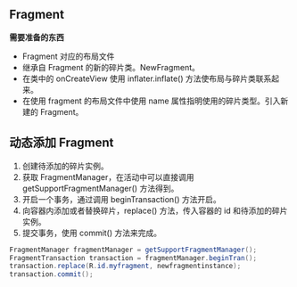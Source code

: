## Fragment

**需要准备的东西**
 + Fragment 对应的布局文件
 + 继承自 Fragment 的新的碎片类。NewFragment。
 + 在类中的 onCreateView 使用 inflater.inflate() 方法使布局与碎片类联系起来。
 + 在使用 fragment 的布局文件中使用 name 属性指明使用的碎片类型。引入新建的 Fragment。
 
## 动态添加 Fragment

1. 创建待添加的碎片实例。
2. 获取 FragmentManager，在活动中可以直接调用 getSupportFragmentManager() 方法得到。
3. 开启一个事务，通过调用 beginTransaction() 方法开启。
4. 向容器内添加或者替换碎片，replace() 方法，传入容器的 id 和待添加的碎片实例。
5. 提交事务，使用 commit() 方法来完成。

``` java
FragmentManager fragmentManager = getSupportFragmentManager();
FragmentTransaction transaction = fragmentManager.beginTran();
transaction.replace(R.id.myfragment, newfragmentinstance);
transaction.commit();

```

